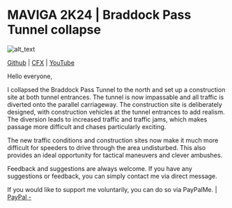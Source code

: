 # MAVIGA 2K24 | Braddock Pass Tunnel collapse            

<img alt="alt_text"  src="https://i.imgur.com/fgsZgzx.jpg" />

[Github](https://github.com/MAVIGA2K24) | [CFX](https://forum.cfx.re/u/maviga2k24) | [YouTube](https://www.youtube.com/channel/UCR3MP8cMhS932P70I48AjsA)

Hello everyone,

I collapsed the Braddock Pass Tunnel to the north and set up a construction site at both tunnel entrances. The tunnel is now impassable and all traffic is diverted onto the parallel carriageway. The construction site is deliberately designed, with construction vehicles at the tunnel entrances to add realism. The diversion leads to increased traffic and traffic jams, which makes passage more difficult and chases particularly exciting.

The new traffic conditions and construction sites now make it much more difficult for speeders to drive through the area undisturbed. This also provides an ideal opportunity for tactical maneuvers and clever ambushes.

Feedback and suggestions are always welcome. If you have any suggestions or feedback, you can simply contact me via direct message.

If you would like to support me voluntarily, you can do so via PayPalMe. | [PayPal - ](https://www.paypal.com/paypalme/gordon1289)
